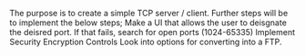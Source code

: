 The purpose is to create a simple TCP server / client.
Further steps will be to implement the below steps;
Make a UI that allows the user to deisgnate the deisred port.
If that fails, search for open ports (1024-65335)
Implement Security Encryption Controls
Look into options for converting into a FTP.
